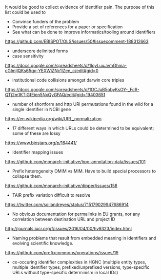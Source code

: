It would be good to collect evidence of identifier pain. The purpose of this list could be used to 
* Convince funders of the problem
* Provide a set of references for a paper or specification
* See what can be done to improve informatics/tooling around identifiers

https://github.com/EBISPOT/OLS/issues/50#issuecomment-188312663
* underscore delimited forms
* case sensitivity

https://docs.google.com/spreadsheets/d/1IoyLuuJvmGhma-cGlmjIQKs65qq-YEXWiZNc1lZen_c/edit#gid=0
* institutional code collisions amongst darwin core triples

https://docs.google.com/spreadsheets/d/1OCJuB5obyKsOY-_Fc9-QTj2m1KTiGfEien5NxQyGFAQ/edit#gid=19403651
* number of shortform and http URI permutations found in the wild for a single identifier in NCBI gene
 
https://en.wikipedia.org/wiki/URL_normalization
* 17 different ways in which URLs could be determined to be equivalent; some of these are lossy

https://www.biostars.org/p/164441/
* Identifier mapping issues

https://github.com/monarch-initiative/hpo-annotation-data/issues/101
* Prefix heterogeneity OMIM vs MIM. Have to build special processors to collapse them.

https://github.com/monarch-initiative/dipper/issues/158
* TAIR prefix variation difficult to resolve

https://twitter.com/soilandreyes/status/715179029947686914
* No obvious documentation for permalinks in EU grants, nor any correlation between destination URL and project ID

http://journals.iucr.org/f/issues/2016/04/00/hv9323/index.html
* Naming problems that result from embedded meaning in identifiers and evolving scientific knowledge.

https://github.com/prefixcommons/operations/issues/19
* co-occuring identifier complexities in HGNC (multiple entity types, multiple identifier types, prefixed/unprefixed versions, type-specific URLs without type-specific determinism in local IDs)




